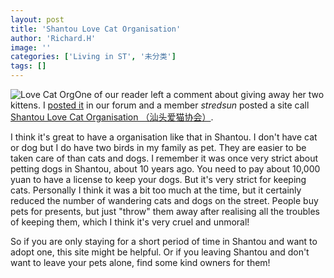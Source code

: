 ```yaml
---
layout: post
title: 'Shantou Love Cat Organisation'
author: 'Richard.H'
image: ''
categories: ['Living in ST', '未分类']
tags: []
---
```


![Love Cat Org](http://www.stcfa.org/bbs/images/logo.gif)One of our reader left a comment about giving away her two kittens. I [posted it](http://forum.myshantou.net/comments.php?DiscussionID=19) in our forum and a member _stredsun_ posted a site call [Shantou Love Cat Organisation （汕头爱猫协会）](http://www.stcfa.org).

I think it's great to have a organisation like that in Shantou. I don't have cat or dog but I do have two birds in my family as pet. They are easier to be taken care of than cats and dogs. I remember it was once very strict about petting dogs in Shantou, about 10 years ago. You need to pay about 10,000 yuan to have a license to keep your dogs. But it's very strict for keeping cats. Personally I think it was a bit too much at the time, but it certainly reduced the number of wandering cats and dogs on the street. People buy pets for presents, but just "throw" them away after realising all the troubles of keeping them, which I think it's very cruel and unmoral!

So if you are only staying for a short period of time in Shantou and want to adopt one, this site might be helpful. Or if you leaving Shantou and don't want to leave your pets alone, find some kind owners for them!